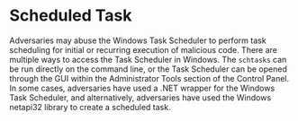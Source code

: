 # Scheduled Task

Adversaries may abuse the Windows Task Scheduler to perform task scheduling for initial or recurring execution of malicious code. There are multiple ways to access the Task Scheduler in Windows. The `schtasks` can be run directly on the command line, or the Task Scheduler can be opened through the GUI within the Administrator Tools section of the Control Panel. In some cases, adversaries have used a .NET wrapper for the Windows Task Scheduler, and alternatively, adversaries have used the Windows netapi32 library to create a scheduled task.
